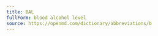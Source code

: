 ```yaml
---
title: BAL
fullForm: blood alcohol level
source: https://openmd.com/dictionary/abbreviations/b
---
```

